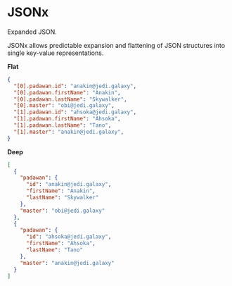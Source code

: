 # JSONx

Expanded JSON.

JSONx allows predictable expansion and flattening of JSON structures into single key-value representations.

**Flat**

```json
{
  "[0].padawan.id": "anakin@jedi.galaxy",
  "[0].padawan.firstName": "Anakin",
  "[0].padawan.lastName": "Skywalker",
  "[0].master": "obi@jedi.galaxy",
  "[1].padawan.id": "ahsoka@jedi.galaxy",
  "[1].padawan.firstName": "Ahsoka",
  "[1].padawan.lastName": "Tano",
  "[1].master": "anakin@jedi.galaxy",
}
```

**Deep**

```json
[
  {
    "padawan": {
      "id": "anakin@jedi.galaxy",
      "firstName": "Anakin",
      "lastName": "Skywalker"
    },
    "master": "obi@jedi.galaxy"
  },
  {
    "padawan": {
      "id": "ahsoka@jedi.galaxy",
      "firstName": "Ahsoka",
      "lastName": "Tano"
    },
    "master": "anakin@jedi.galaxy"
  }
]
```
